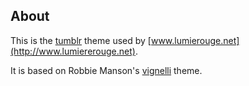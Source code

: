 ## About ##

This is the [tumblr](http://www.tumblr.com/) theme used by [www.lumierouge.net](http://www.lumiererouge.net).

It is based on Robbie Manson's [vignelli](http://www.robbiemanson.com/resources/vignelli-minimal-tumblr-theme/") theme.